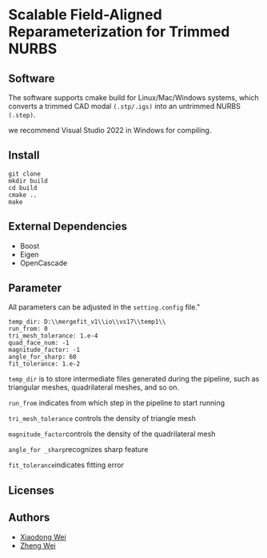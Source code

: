 # Scalable Field-Aligned Reparameterization for Trimmed NURBS

## Software

The software supports cmake build for Linux/Mac/Windows systems, which converts a trimmed CAD modal  `(.stp/.igs)` into an untrimmed NURBS `(.step)`.

we recommend Visual Studio 2022 in Windows for compiling.

## Install

```
git clone 
mkdir build
cd build
cmake .. 
make
```

## External Dependencies

- Boost
- Eigen
- OpenCascade

## Parameter 

All parameters can be adjusted in the `setting.config` file."

```text
temp_dir: D:\\mergefit_v1\\io\\vs17\\temp1\\
run_from: 0
tri_mesh_tolerance: 1.e-4
quad_face_num: -1
magnitude_factor: -1
angle_for_sharp: 60
fit_tolerance: 1.e-2
```

`temp_dir` is to store intermediate files generated during the pipeline, such as triangular meshes, quadrilateral meshes, and so on.

`run_from` indicates from which step in the pipeline to start running

`tri_mesh_tolerance` controls the density of triangle mesh

`magnitude_factor`controls the density of the quadrilateral mesh

`angle_for _sharp`recognizes sharp feature

`fit_tolerance`indicates fitting error

## Licenses

## Authors

- <u>Xiaodong Wei</u>
- <u>Zheng Wei</u>
